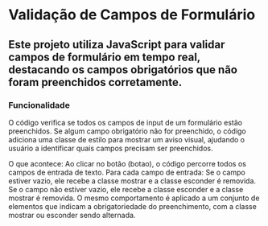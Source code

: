 # Validação de Campos de Formulário 
## Este projeto utiliza JavaScript para validar campos de formulário em tempo real, destacando os campos obrigatórios que não foram preenchidos corretamente.

### Funcionalidade
O código verifica se todos os campos de input de um formulário estão preenchidos. Se algum campo obrigatório não for preenchido, o código adiciona uma classe de estilo para mostrar um aviso visual, ajudando o usuário a identificar quais campos precisam ser preenchidos.

O que acontece:
Ao clicar no botão (botao), o código percorre todos os campos de entrada de texto.
Para cada campo de entrada:
Se o campo estiver vazio, ele recebe a classe mostrar e a classe esconder é removida.
Se o campo não estiver vazio, ele recebe a classe esconder e a classe mostrar é removida.
O mesmo comportamento é aplicado a um conjunto de elementos que indicam a obrigatoriedade do preenchimento, com a classe mostrar ou esconder sendo alternada.
